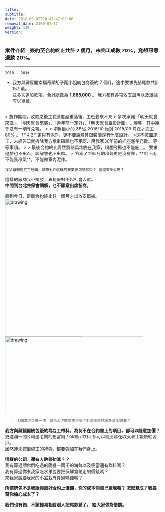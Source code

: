 ```yaml
---
title: 
subtitle: 
date: 2018-09-02T20:46:47+02:00
removal_date: 2100-07-07
weight: 110
version:
---
```


### 案件介紹 - 簽約至合約終止共計 7 個月，未完工成數 70%，竟想惡意退款 20%。
---
`2018 - 2019`
- 我方與藏經閣幸福奇蹟胡子翔小姐統包商簽約 7 個月，途中要求先結尾款共計 157 萬。
<br />並多次追加款項，合計總數為 **1,885,000** 。 我方都有各項收支證明以及單據可以舉證。
<br />
> 施作期間，收款之後工程進度嚴重落後，工班要來不來  
> 多次承諾 「明天就會來做」、「明天就會來裝」、「過年前一定好」、「明天就會給設計圖」...等等，其中幾乎沒有一項有兌現。
>
> 坪數最小的 3F 從 2018/10 做到 2019/03 月底才完工 80% 。 1F & 2F 更只有泥作，更不要說燈具跟裝潢還有什麼設計。
>還不按圖施工，未經告知就拆除我方承重磚牆也不承認、用我家30年前的插座濫竽充數... 等等事項。
>
> 最後合約終止居然將器具堆放在我家，粉塵飛揚也不能施工。 要求退款也不出面，調解會也不出席。 
> 答應了三個月的冷氣更是沒有裝，**說下雨不能裝冷氣**，不能做室內泥作。
  

  
`我父母親還住在裡面，試想七月這樣的天氣要怎麼忍受？ 這還有良心嗎？`

這樣的廠商我不揭發，真的很對不起社會大眾。
<br />
**中間到台北住保會調解，也不願意出席協商。**

直到今日，距離合約終止後一個月才出收支單據。
<img src="experimental/image/intro/1.jpg" alt="drawing" width="450"/> 
<img src="experimental/image/intro/2.jpg" alt="drawing" width="250"/> 

> `180萬你只做一樓，其他大坪數兩樓只有打毛這樣你只願意退我39萬？`


**我方與藏經閣統包簽約為包工帶料，為何不在合約書上的項目，都可以隨意加價？**  
更遑論一間公司連老闆的便當錢 / ok蹦 / 飲料 都可以隨便寫在收支表上報帳給客戶。  
居然連未按圖施工的補強，都要強加在我們身上。

**這樣的公司，還有人敢簽約嗎？？**  
我有算過請你們吃過的晚餐一兩千的海鮮以及便當還有飲料嗎？  
我有算過你來我家吃水果說要把保鮮盒帶走的價錢嗎？  
來我家說要我家的小盆栽有算過嗎錢嗎？

**所謂統包不是我跟你談好合約上價錢，你的成本你自己處理嗎？ 怎麼變成了我要幫你擔心成本了？**


**我們也有錯，不該輕易相信別人把尾款結了。 給大家做為借鏡。**